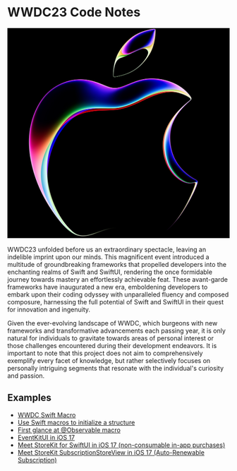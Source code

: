 # WWDC23 Code Notes

![](https://github.com/HuangRunHua/wwdc23-code-notes/raw/main/cover.jpg)

WWDC23 unfolded before us an extraordinary spectacle, leaving an indelible imprint upon our minds. This magnificent event introduced a multitude of groundbreaking frameworks that propelled developers into the enchanting realms of Swift and SwiftUI, rendering the once formidable journey towards mastery an effortlessly achievable feat. These avant-garde frameworks have inaugurated a new era, emboldening developers to embark upon their coding odyssey with unparalleled fluency and composed composure, harnessing the full potential of Swift and SwiftUI in their quest for innovation and ingenuity. 

Given the ever-evolving landscape of WWDC, which burgeons with new frameworks and transformative advancements each passing year, it is only natural for individuals to gravitate towards areas of personal interest or those challenges encountered during their development endeavors. It is important to note that this project does not aim to comprehensively exemplify every facet of knowledge, but rather selectively focuses on personally intriguing segments that resonate with the individual's curiosity and passion.

## Examples

- [WWDC Swift Macro](https://github.com/HuangRunHua/wwdc23-code-notes/tree/main/WWDC)
- [Use Swift macros to initialize a structure](https://github.com/HuangRunHua/wwdc23-code-notes/tree/main/struct-initial-macro)
- [First glance at @Observable macro](https://github.com/HuangRunHua/wwdc23-code-notes/tree/main/discover-observation-in-swiftui)
- [EventKitUI in iOS 17](https://github.com/HuangRunHua/wwdc23-code-notes/tree/main/discover-calendar-and-eventkit)
- [Meet StoreKit for SwiftUI in iOS 17 (non-consumable in-app purchases)](https://github.com/HuangRunHua/wwdc23-code-notes/tree/main/meet-storekit-for-swiftui)
- [Meet StoreKit SubscriptionStoreView in iOS 17 (Auto-Renewable Subscription)](https://github.com/HuangRunHua/wwdc23-code-notes/tree/main/meet-subscriptionstoreview-in-iOS17)
